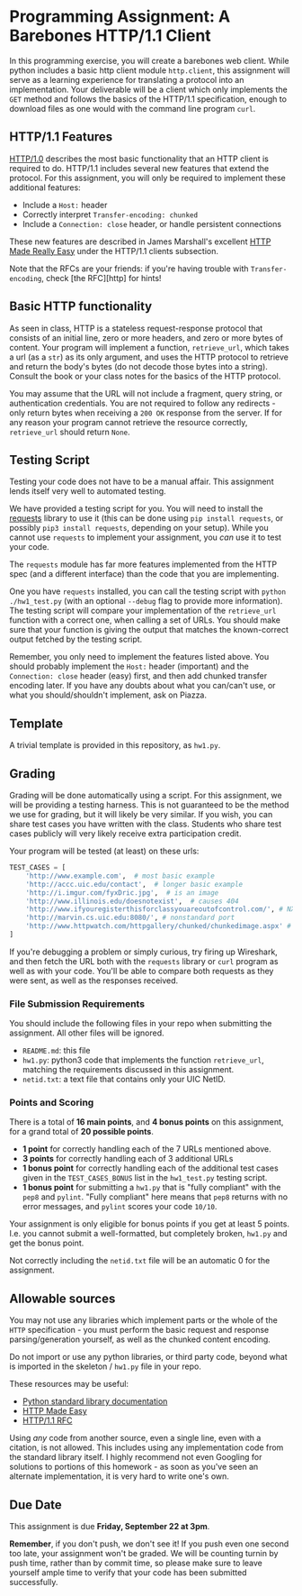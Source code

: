 # Programming Assignment: A Barebones HTTP/1.1 Client

In this programming exercise, you will create a barebones web client. While
python includes a basic http client module `http.client`, this assignment will
serve as a learning experience for translating a protocol into an
implementation. Your deliverable will be a client which only implements the
`GET` method and follows the basics of the HTTP/1.1 specification, enough to
download files as one would with the command line program `curl`.

## HTTP/1.1 Features

[HTTP/1.0](https://tools.ietf.org/search/rfc1945) describes the most basic
functionality that an HTTP client is required to do. HTTP/1.1 includes several
new features that extend the protocol. For this assignment, you will only be
required to implement these additional features:

  * Include a `Host:` header
  * Correctly interpret `Transfer-encoding: chunked`
  * Include a `Connection: close` header, or handle persistent connections

These new features are described in James Marshall's excellent [HTTP Made Really Easy](https://www.jmarshall.com/easy/http/#http1.1clients) under the HTTP/1.1
clients subsection.

Note that the RFCs are your friends: if you're having trouble with
`Transfer-encoding`, check [the RFC][http] for hints!


## Basic HTTP functionality

As seen in class, HTTP is a stateless request-response protocol that consists
of an initial line, zero or more headers, and zero or more bytes of content.
Your program will implement a function, `retrieve_url`, which takes a url (as
a `str`) as its only argument, and uses the HTTP protocol to retrieve and
return the body's bytes (do not decode those bytes into a string). Consult
the book or your class notes for the basics of the HTTP protocol.

You may assume that the URL will not include a fragment, query string, or
authentication credentials. You are not required to follow any redirects -
only return bytes when receiving a `200 OK` response from the server. If for
any reason your program cannot retrieve the resource correctly, `retrieve_url`
should return `None`.


## Testing Script

Testing your code does not have to be a manual affair. This assignment lends
itself very well to automated testing.

We have provided a testing script for you. You will need to install the
[requests](http://docs.python-requests.org/en/master/) library to use it
(this can be done using `pip install requests`, or possibly
  `pip3 install requests`, depending on your setup). While you cannot
use `requests` to implement your assignment, you _can_ use it to test your code.

The `requests` module has far more features implemented from the HTTP spec
(and a different interface) than the code that you are implementing.

One you have `requests` installed, you can call the testing script with
`python ./hw1_test.py` (with an optional `--debug` flag to provide more
information).  The testing script will compare your implementation of the
`retrieve_url` function with a correct one, when calling a set of URLs.
You should make sure that your function is giving the output that
matches the known-correct output fetched by the testing script.

Remember, you only need to implement the features listed above. You should
probably implement the `Host:` header (important) and the `Connection: close`
header (easy) first, and then add chunked transfer encoding later. If you
have any doubts about what you can/can't use, or what you should/shouldn't
implement, ask on Piazza.


## Template

A trivial template is provided in this repository, as `hw1.py`.

## Grading

Grading will be done automatically using a script. For this assignment, we will
be providing a testing harness.  This is not guaranteed to be the method we use
for grading, but it will likely be very similar. If you wish, you can share
test cases you have written with the class. Students who share test cases
publicly will very likely receive extra participation credit.

Your program will be tested (at least) on these urls:

```python
TEST_CASES = [
    'http://www.example.com',  # most basic example
    'http://accc.uic.edu/contact',  # longer basic example
    'http://i.imgur.com/fyxDric.jpg',  # is an image
    'http://www.illinois.edu/doesnotexist',  # causes 404
    'http://www.ifyouregisterthisforclassyouareoutofcontrol.com/', # NXDOMAIN
    'http://marvin.cs.uic.edu:8080/', # nonstandard port
    'http://www.httpwatch.com/httpgallery/chunked/chunkedimage.aspx' # chunked encoding
]
```

If you're debugging a problem or simply curious, try firing up Wireshark, and
then fetch the URL both with the `requests` library or `curl` program as
well as with your code.  You'll be able to compare both requests as they
were sent, as well as the responses received.

### File Submission Requirements

You should include the following files in your repo when submitting the
assignment.  All other files will be ignored.

  * `README.md`: this file
  * `hw1.py`: python3 code that implements the function `retrieve_url`, matching
    the requirements discussed in this assignment.
  * `netid.txt`: a text file that contains only your UIC NetID.


### Points and Scoring
There is a total of **16 main points**, and **4 bonus points** on this
assignment, for a grand total of **20 possible points**.

  * **1 point** for correctly handling each of the 7 URLs mentioned above.
  * **3 points** for correctly handling each of 3 additional URLs
  * **1 bonus point** for correctly handling each of the additional
    test cases given in the `TEST_CASES_BONUS` list in the `hw1_test.py`
    testing script.
  * **1 bonus point** for submitting a `hw1.py` that is "fully compliant" with
    the `pep8` and `pylint`.  "Fully compliant" here means that `pep8` returns
    with no error messages, and `pylint` scores your code `10/10`.

Your assignment is only eligible for bonus points if you get at least 5
points.  I.e. you cannot submit a well-formatted, but completely broken,
`hw1.py` and get the bonus point.

Not correctly including the `netid.txt` file will be an automatic 0 for
the assignment.

## Allowable sources

You may not use any libraries which implement parts or the whole of the `HTTP`
specification - you must perform the basic request and response
parsing/generation yourself, as well as the chunked content encoding.

Do not import or use any python libraries, or third party code, beyond
what is imported in the skeleton / `hw1.py` file in your repo.

These resources may be useful:
  * [Python standard library documentation](https://docs.python.org/3/library/)
  * [HTTP Made Easy](https://www.jmarshall.com/easy/http/)
  * [HTTP/1.1 RFC](https://www.ietf.org/rfc/rfc2616.txt)

Using _any_ code from another source, even a single line, even with a citation,
is not allowed. This includes using any implementation code from the standard
library itself. I highly recommend not even Googling for solutions to portions
of this homework - as soon as you've seen an alternate implementation, it is
very hard to write one's own.

## Due Date
This assignment is due **Friday, September 22 at 3pm**.

**Remember**, if you don't push, we don't see it! If you push even one second
too late, your assignment won't be graded. We will be counting turnin by
push time, rather than by commit time, so please make sure to leave yourself
ample time to verify that your code has been submitted successfully.
